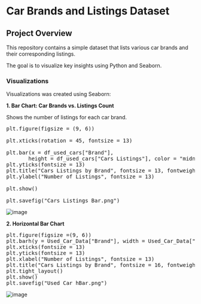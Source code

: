 **<h1>Car Brands and Listings Dataset</h1>**

**<h2>Project Overview</h2>**

This repository contains a simple dataset that lists various car brands and their corresponding listings. 

The goal is to visualize key insights using Python and Seaborn.

**<h3>Visualizations</h3>**

Visualizations was created using Seaborn:

**1. Bar Chart: Car Brands vs. Listings Count**

Shows the number of listings for each car brand.
<pre>plt.figure(figsize = (9, 6))

plt.xticks(rotation = 45, fontsize = 13)

plt.bar(x = df_used_cars["Brand"],
       height = df_used_cars["Cars Listings"], color = "midnightblue")
plt.yticks(fontsize = 13)
plt.title("Cars Listings by Brand", fontsize = 13, fontweight = "bold")
plt.ylabel("Number of Listings", fontsize = 13)

plt.show()

plt.savefig("Cars Listings Bar.png")</pre>

![image](https://github.com/Ebenola/Visualization-with-Seaborn/assets/104829299/de7a64c6-2eab-438f-8dfc-cf2d139e84e8)

**2. Horizontal Bar Chart**
<pre>plt.figure(figsize =(9, 6))
plt.barh(y = Used_Car_Data["Brand"], width = Used_Car_Data["Cars Listings"], color = "midnightblue")
plt.xticks(fontsize = 13)
plt.yticks(fontsize = 13)
plt.xlabel("Number of Listings", fontsize = 13)
plt.title("Cars Listings by Brand", fontsize = 16, fontweight = "bold")
plt.tight_layout()
plt.show()
plt.savefig("Used Car hBar.png")</pre>

![image](https://github.com/Ebenola/Visualization-with-Seaborn/assets/104829299/fdb048a7-1b3a-4130-8ace-8957c1c9f862)


